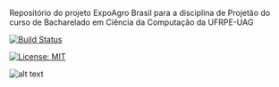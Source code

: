 Repositório do projeto ExpoAgro Brasil para a disciplina de Projetão do curso de Bacharelado em Ciência da Computação da UFRPE-UAG 


[![Build Status](https://travis-ci.org/vanecordelins/expoAgroBrasil.svg?branch=master)](https://travis-ci.org/vanecordelins/expoAgroBrasil)

[![License: MIT](https://img.shields.io/badge/License-MIT-yellow.svg)](https://github.com/vanecordelins/expoAgroBrasil/blob/master/LICENSE)



![alt text](https://github.com/vanecordelins/expoAgroBrasil/blob/master/imagem_logo_readme.png)

